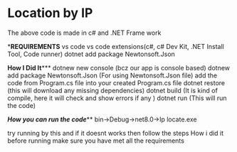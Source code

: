 # Location by IP
 
The above code is made in c# and .NET Frame work


*****REQUIREMENTS**** 
vs code
vs code extensions(c#, c# Dev Kit, .NET Install Tool, Code runner)
dotnet add package Newtonsoft.Json





******How I Did It*********
dotnew new console (bcz our app is console based)
dotnew add package Newtonsoft.Json (For using Newtonsoft.Json file)
add the code from Program.cs file into your created Program.cs file
dotnet restore (this will download any missing dependencies)
dotnet build (It is kind of compile, here it will check and show errors if any )
dotnet run (This will run the code)





*****How you can run the code*******
bin->Debug->net8.0->Ip locate.exe

try running by this and if it doesnt works then follow the steps How i did it 
before running make sure you have met all the requirements 